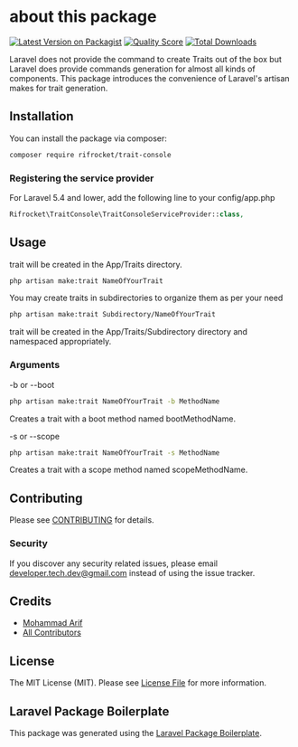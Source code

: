 # about this package

[![Latest Version on Packagist](https://img.shields.io/packagist/v/rifrocket/trait-console.svg?style=flat-square)](https://packagist.org/packages/rifrocket/trait-console)
[![Quality Score](https://img.shields.io/scrutinizer/g/rifrocket/trait-console.svg?style=flat-square)](https://scrutinizer-ci.com/g/rifrocket/trait-console)
[![Total Downloads](https://img.shields.io/packagist/dt/rifrocket/trait-console.svg?style=flat-square)](https://packagist.org/packages/rifrocket/trait-console)

Laravel does not provide the command to create Traits out of the box but Laravel does provide commands generation for almost all kinds of components. This package introduces the convenience of Laravel's artisan makes for trait generation.
## Installation

You can install the package via composer:

```bash
composer require rifrocket/trait-console
```
### Registering the service provider
For Laravel 5.4 and lower, add the following line to your config/app.php
``` php
Rifrocket\TraitConsole\TraitConsoleServiceProvider::class,
```

## Usage
trait will be created in the App/Traits directory.
```bash
php artisan make:trait NameOfYourTrait
```
You may create traits in subdirectories to organize them as per your need 
```bash
php artisan make:trait Subdirectory/NameOfYourTrait
```
trait will be created in the App/Traits/Subdirectory directory and namespaced appropriately.

### Arguments
-b or --boot
```bash
php artisan make:trait NameOfYourTrait -b MethodName
```
Creates a trait with a boot method named bootMethodName.

-s or --scope
```bash
php artisan make:trait NameOfYourTrait -s MethodName
```
Creates a trait with a scope method named scopeMethodName.



## Contributing

Please see [CONTRIBUTING](CONTRIBUTING.md) for details.

### Security

If you discover any security related issues, please email developer.tech.dev@gmail.com instead of using the issue tracker.

## Credits

- [Mohammad Arif](https://github.com/rifrocket)
- [All Contributors](../../contributors)

## License

The MIT License (MIT). Please see [License File](LICENSE.md) for more information.

## Laravel Package Boilerplate

This package was generated using the [Laravel Package Boilerplate](https://laravelpackageboilerplate.com).
